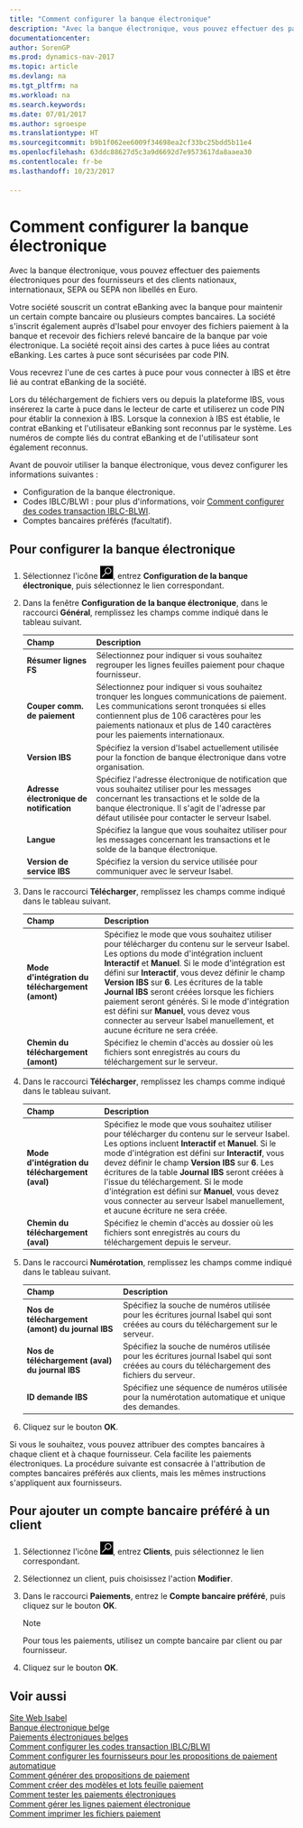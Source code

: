 ```yaml
---
title: "Comment configurer la banque électronique"
description: "Avec la banque électronique, vous pouvez effectuer des paiements électroniques pour des fournisseurs et des clients nationaux, internationaux, SEPA ou SEPA non libellés en Euro."
documentationcenter: 
author: SorenGP
ms.prod: dynamics-nav-2017
ms.topic: article
ms.devlang: na
ms.tgt_pltfrm: na
ms.workload: na
ms.search.keywords: 
ms.date: 07/01/2017
ms.author: sgroespe
ms.translationtype: HT
ms.sourcegitcommit: b9b1f062ee6009f34698ea2cf33bc25bdd5b11e4
ms.openlocfilehash: 63ddc88627d5c3a9d6692d7e9573617da8aaea30
ms.contentlocale: fr-be
ms.lasthandoff: 10/23/2017

---
```

# <a name="how-to-set-up-electronic-banking"></a>Comment configurer la banque électronique
Avec la banque électronique, vous pouvez effectuer des paiements électroniques pour des fournisseurs et des clients nationaux, internationaux, SEPA ou SEPA non libellés en Euro.  

Votre société souscrit un contrat eBanking avec la banque pour maintenir un certain compte bancaire ou plusieurs comptes bancaires. La société s'inscrit également auprès d'Isabel pour envoyer des fichiers paiement à la banque et recevoir des fichiers relevé bancaire de la banque par voie électronique. La société reçoit ainsi des cartes à puce liées au contrat eBanking. Les cartes à puce sont sécurisées par code PIN.  

Vous recevrez l'une de ces cartes à puce pour vous connecter à IBS et être lié au contrat eBanking de la société.  

Lors du téléchargement de fichiers vers ou depuis la plateforme IBS, vous insérerez la carte à puce dans le lecteur de carte et utiliserez un code PIN pour établir la connexion à IBS. Lorsque la connexion à IBS est établie, le contrat eBanking et l'utilisateur eBanking sont reconnus par le système. Les numéros de compte liés du contrat eBanking et de l'utilisateur sont également reconnus.  

Avant de pouvoir utiliser la banque électronique, vous devez configurer les informations suivantes :  

- Configuration de la banque électronique.  
- Codes IBLC/BLWI : pour plus d'informations, voir [Comment configurer des codes transaction IBLC-BLWI](how-to-set-up-iblc-blwi-transaction-codes.md).  
- Comptes bancaires préférés (facultatif).  

## <a name="to-set-up-electronic-banking"></a>Pour configurer la banque électronique  

1.  Sélectionnez l'icône ![Rechercher une page ou un état](../../media/ui-search/search_small.png "icône Rechercher une page ou un état"), entrez **Configuration de la banque électronique**, puis sélectionnez le lien correspondant.  
2.  Dans la fenêtre **Configuration de la banque électronique**, dans le raccourci **Général**, remplissez les champs comme indiqué dans le tableau suivant.   

    |Champ|Description|  
    |---------------------------------|---------------------------------------|  
    |**Résumer lignes FS**|Sélectionnez pour indiquer si vous souhaitez regrouper les lignes feuilles paiement pour chaque fournisseur.|  
    |**Couper comm. de paiement**|Sélectionnez pour indiquer si vous souhaitez tronquer les longues communications de paiement. Les communications seront tronquées si elles contiennent plus de 106 caractères pour les paiements nationaux et plus de 140 caractères pour les paiements internationaux.|  
    |**Version IBS**|Spécifiez la version d'Isabel actuellement utilisée pour la fonction de banque électronique dans votre organisation.|  
    |**Adresse électronique de notification**|Spécifiez l'adresse électronique de notification que vous souhaitez utiliser pour les messages concernant les transactions et le solde de la banque électronique. Il s'agit de l'adresse par défaut utilisée pour contacter le serveur Isabel.|  
    |**Langue**|Spécifiez la langue que vous souhaitez utiliser pour les messages concernant les transactions et le solde de la banque électronique.|  
    |**Version de service IBS**|Spécifiez la version du service utilisée pour communiquer avec le serveur Isabel.|  

3.  Dans le raccourci **Télécharger**, remplissez les champs comme indiqué dans le tableau suivant.   

    |Champ|Description|  
    |---------------------------------|---------------------------------------|  
    |**Mode d'intégration du téléchargement (amont)**|Spécifiez le mode que vous souhaitez utiliser pour télécharger du contenu sur le serveur Isabel. Les options du mode d'intégration incluent **Interactif** et **Manuel**. Si le mode d'intégration est défini sur **Interactif**, vous devez définir le champ **Version IBS** sur **6**. Les écritures de la table **Journal IBS** seront créées lorsque les fichiers paiement seront générés. Si le mode d'intégration est défini sur **Manuel**, vous devez vous connecter au serveur Isabel manuellement, et aucune écriture ne sera créée.|  
    |**Chemin du téléchargement (amont)**|Spécifiez le chemin d'accès au dossier où les fichiers sont enregistrés au cours du téléchargement sur le serveur.|  

4.  Dans le raccourci **Télécharger**, remplissez les champs comme indiqué dans le tableau suivant.   

    |Champ|Description|  
    |---------------------------------|---------------------------------------|  
    |**Mode d'intégration du téléchargement (aval)**|Spécifiez le mode que vous souhaitez utiliser pour télécharger du contenu sur le serveur Isabel. Les options incluent **Interactif** et **Manuel**. Si le mode d'intégration est défini sur **Interactif**, vous devez définir le champ **Version IBS** sur **6**. Les écritures de la table **Journal IBS** seront créées à l'issue du téléchargement. Si le mode d'intégration est défini sur **Manuel**, vous devez vous connecter au serveur Isabel manuellement, et aucune écriture ne sera créée.|  
    |**Chemin du téléchargement (aval)**|Spécifiez le chemin d'accès au dossier où les fichiers sont enregistrés au cours du téléchargement depuis le serveur.|  

5.  Dans le raccourci **Numérotation**, remplissez les champs comme indiqué dans le tableau suivant.   

    |Champ|Description|  
    |---------------------------------|---------------------------------------|  
    |**Nos de téléchargement (amont) du journal IBS**|Spécifiez la souche de numéros utilisée pour les écritures journal Isabel qui sont créées au cours du téléchargement sur le serveur.|  
    |**Nos de téléchargement (aval) du journal IBS**|Spécifiez la souche de numéros utilisée pour les écritures journal Isabel qui sont créées au cours du téléchargement des fichiers du serveur.|  
    |**ID demande IBS**|Spécifiez une séquence de numéros utilisée pour la numérotation automatique et unique des demandes.|  

6.  Cliquez sur le bouton **OK**.  

Si vous le souhaitez, vous pouvez attribuer des comptes bancaires à chaque client et à chaque fournisseur. Cela facilite les paiements électroniques. La procédure suivante est consacrée à l'attribution de comptes bancaires préférés aux clients, mais les mêmes instructions s'appliquent aux fournisseurs.  

## <a name="to-add-a-preferred-bank-account-to-a-customer"></a>Pour ajouter un compte bancaire préféré à un client  

1.  Sélectionnez l'icône ![Rechercher une page ou un état](../../media/ui-search/search_small.png "icône Rechercher une page ou un état"), entrez **Clients**, puis sélectionnez le lien correspondant.  
2.  Sélectionnez un client, puis choisissez l'action **Modifier**.  
3.  Dans le raccourci **Paiements**, entrez le **Compte bancaire préféré**, puis cliquez sur le bouton **OK**.  

    > [!NOTE]  
    >  Pour tous les paiements, utilisez un compte bancaire par client ou par fournisseur.  

4.  Cliquez sur le bouton **OK**.  

## <a name="see-also"></a>Voir aussi  
 [Site Web Isabel](http://go.microsoft.com/fwlink/?LinkId=210323)   
 [Banque électronique belge](belgian-electronic-banking.md)   
 [Paiements électroniques belges](belgian-electronic-payments.md)   
 [Comment configurer les codes transaction IBLC/BLWI](how-to-set-up-iblc-blwi-transaction-codes.md)   
 [Comment configurer les fournisseurs pour les propositions de paiement automatique](how-to-set-up-vendors-for-automatic-payment-suggestions.md)   
 [Comment générer des propositions de paiement](how-to-generate-payment-suggestions.md)   
 [Comment créer des modèles et lots feuille paiement](how-to-create-payment-journal-templates-and-batches.md)   
 [Comment tester les paiements électroniques](how-to-test-electronic-payments.md)   
 [Comment gérer les lignes paiement électronique](how-to-manage-electronic-payment-lines.md)   
 [Comment imprimer les fichiers paiement](how-to-print-payment-files.md)

